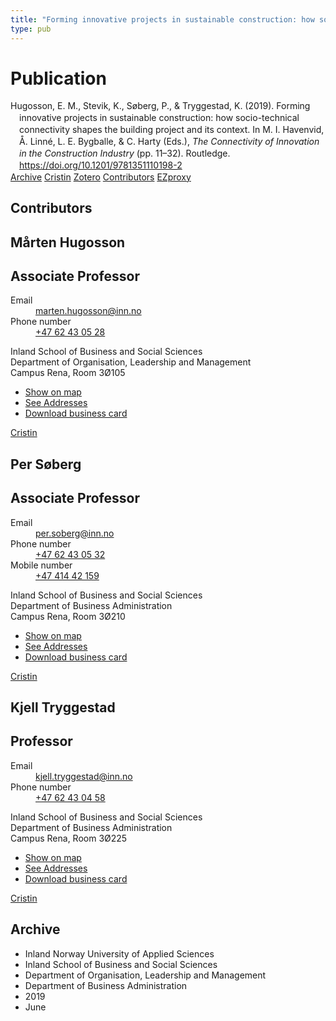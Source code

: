 ```yaml
---
title: "Forming innovative projects in sustainable construction: how socio-technical connectivity shapes the building project and its context"
type: pub
---
```

<h1>Publication</h1>
<article id="csl-bib-container-HJDQCNNT" class="csl-bib-container">
  <div class="csl-bib-body" style="line-height: 1.35; padding-left: 1em; text-indent:-1em;">
  <div class="csl-entry">Hugosson, E. M., Stevik, K., S&#xF8;berg, P., &amp; Tryggestad, K. (2019). Forming innovative projects in sustainable construction: how socio-technical connectivity shapes the building project and its context. In M. I. Havenvid, &#xC5;. Linn&#xE9;, L. E. Bygballe, &amp; C. Harty (Eds.), <i>The Connectivity of Innovation in the Construction Industry</i> (pp. 11&#x2013;32). Routledge. <a href="https://doi.org/10.1201/9781351110198-2">https://doi.org/10.1201/9781351110198-2</a></div>
</div>
  <div class="csl-bib-buttons">
    <a href="#taxonomy-article-HJDQCNNT" class="csl-bib-button">Archive</a>
    <a href="https://app.cristin.no/results/show.jsf?id=1702358" alt="Cristin URL" class="csl-bib-button">Cristin</a>
    <a href="http://zotero.org/groups/5022929/items/HJDQCNNT" alt="Zotero URL" class="csl-bib-button">Zotero</a>
    <a href="#contributors-article-HJDQCNNT" class="csl-bib-button">Contributors</a>
    <a href="http://ezproxy.inn.no/login?url=https://doi.org/10.1201/9781351110198-2" class="csl-bib-button">EZproxy</a>
  </div>
  <div id="csl-bib-meta-container-HJDQCNNT"></div>
</article>
<div id="csl-bib-meta-HJDQCNNT" class="csl-bib-meta">
  <article id="contributors-article-HJDQCNNT" class="contributors-article">
    <h1>Contributors</h1>
    <div class="personas">
<div class="vrtx-hinn-person-card">
<div class="photo">
<i class="lar la-user-circle missing-person"></i>
</div>
<div class="info">
<hgroup><h1>Mårten Hugosson</h1>
<h2>Associate Professor</h2>
</hgroup><dl>
<dt>Email</dt>
<dd>
<a href="mailto:marten.hugosson@inn.no">marten.hugosson@inn.no</a>
</dd>
<dt>Phone number</dt>
<dd><a href="tel:+4762430528">
+47 62 43 05 28
</a></dd>
</dl>
<p>
Inland School of Business and Social Sciences<br>
Department of Organisation, Leadership and Management<br>
Campus Rena,
Room 3Ø105
</p>
<ul class="vrtx-hinn-links">
<li><a href="https://www.google.com/maps?q=61.13620,11.37454">Show on map</a></li>
<li><a href="https://www.inn.no/english/find-an-employee/marten-hugosson.html#vrtx-hinn-addresses">See Addresses</a></li>
<li><a href="https://www.inn.no/english/find-an-employee/marten-hugosson.html?vrtx=vcf">Download business card</a></li>
</ul>
</div>
</div>
<a href="https://app.cristin.no/persons/show.jsf?id=879091" alt="Cristin URL" class="personas-cristin">Cristin</a>
</div> <div class="personas">
<div class="vrtx-hinn-person-card">
<div class="photo">
<i class="lar la-user-circle missing-person"></i>
</div>
<div class="info">
<hgroup><h1>Per Søberg</h1>
<h2>Associate Professor</h2>
</hgroup><dl>
<dt>Email</dt>
<dd>
<a href="mailto:per.soberg@inn.no">per.soberg@inn.no</a>
</dd>
<dt>Phone number</dt>
<dd><a href="tel:+4762430532">
+47 62 43 05 32
</a></dd>
<dt>Mobile number</dt>
<dd><a href="tel:+4741442159">
+47 414 42 159
</a></dd>
</dl>
<p>
Inland School of Business and Social Sciences<br>
Department of Business Administration<br>
Campus Rena,
Room 3Ø210
</p>
<ul class="vrtx-hinn-links">
<li><a href="https://www.google.com/maps?q=61.13620,11.37454">Show on map</a></li>
<li><a href="https://www.inn.no/english/find-an-employee/per-soberg.html#vrtx-hinn-addresses">See Addresses</a></li>
<li><a href="https://www.inn.no/english/find-an-employee/per-soberg.html?vrtx=vcf">Download business card</a></li>
</ul>
</div>
</div>
<a href="https://app.cristin.no/persons/show.jsf?id=375860" alt="Cristin URL" class="personas-cristin">Cristin</a>
</div> <div class="personas">
<div class="vrtx-hinn-person-card">
<div class="photo">
<i class="lar la-user-circle missing-person"></i>
</div>
<div class="info">
<hgroup><h1>Kjell Tryggestad</h1>
<h2>Professor</h2>
</hgroup><dl>
<dt>Email</dt>
<dd>
<a href="mailto:kjell.tryggestad@inn.no">kjell.tryggestad@inn.no</a>
</dd>
<dt>Phone number</dt>
<dd><a href="tel:+4762430458">
+47 62 43 04 58
</a></dd>
</dl>
<p>
Inland School of Business and Social Sciences<br>
Department of Business Administration<br>
Campus Rena,
Room 3Ø225
</p>
<ul class="vrtx-hinn-links">
<li><a href="https://www.google.com/maps?q=61.13620,11.37454">Show on map</a></li>
<li><a href="https://www.inn.no/english/find-an-employee/kjell-tryggestad.html#vrtx-hinn-addresses">See Addresses</a></li>
<li><a href="https://www.inn.no/english/find-an-employee/kjell-tryggestad.html?vrtx=vcf">Download business card</a></li>
</ul>
</div>
</div>
<a href="https://app.cristin.no/persons/show.jsf?id=648685" alt="Cristin URL" class="personas-cristin">Cristin</a>
</div>
  </article>
  <article id="taxonomy-article-HJDQCNNT" class="taxonomy-article">
    <h1>Archive</h1>
    <ul>
      <li>Inland Norway University of Applied Sciences</li>
      <li>Inland School of Business and Social Sciences</li>
      <li>Department of Organisation, Leadership and Management</li>
      <li>Department of Business Administration</li>
      <li>2019</li>
      <li>June</li>
    </ul>
  </article>
</div>
